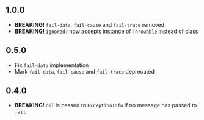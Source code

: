 ## 1.0.0

* **BREAKING!** `fail-data`, `fail-cause` and `fail-trace` removed
* **BREAKING!** `ignored?` now accepts instance of `Throwable` instead of class

## 0.5.0

* Fix `fail-data` implementation
* Mark `fail-data`, `fail-cause` and `fail-trace` deprecated

## 0.4.0

* **BREAKING!** `nil` is passed to `ExceptionInfo` if no message has passed to `fail`
